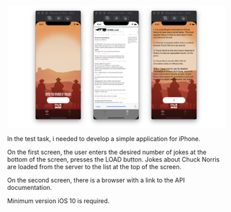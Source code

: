 ![alt text](https://github.com/AhmerovDmitry/Hedgehog_Tech/blob/main/README/ReadMe-GitHub.png)

In the test task, i needed to develop a simple application for iPhone.

On the first screen, the user enters the desired number of jokes at the bottom of the screen, presses the LOAD button. Jokes about Chuck Norris are loaded from the server to the list at the top of the screen.

On the second screen, there is a browser with a link to the API documentation.

Minimum version iOS 10 is required.

